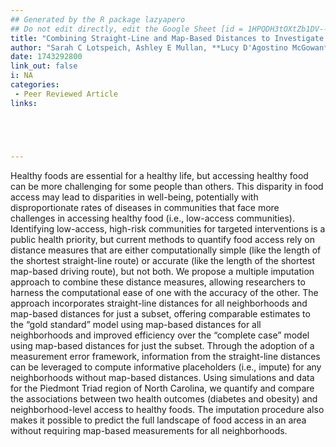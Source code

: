 ```yaml
---
## Generated by the R package lazyapero
## Do not edit directly, edit the Google Sheet [id = 1HPQDH3tOXtZb1DV--8wR9CKAzUz5aywWc2vM3OQ5SrU]
title: "Combining Straight-Line and Map-Based Distances to Investigate the Connection Between Proximity to Healthy Foods and Disease"
author: "Sarah C Lotspeich, Ashley E Mullan, **Lucy D'Agostino McGowan**, Staci A Hepler"
date: 1743292800
link_out: false
i: NA
categories:
 - Peer Reviewed Article
links:





---
```


Healthy foods are essential for a healthy life, but accessing healthy food can be more challenging for some people than others. This disparity in food access may lead to disparities in well-being, potentially with disproportionate rates of diseases in communities that face more challenges in accessing healthy food (i.e., low-access communities). Identifying low-access, high-risk communities for targeted interventions is a public health priority, but current methods to quantify food access rely on distance measures that are either computationally simple (like the length of the shortest straight-line route) or accurate (like the length of the shortest map-based driving route), but not both. We propose a multiple imputation approach to combine these distance measures, allowing researchers to harness the computational ease of one with the accuracy of the other. The approach incorporates straight-line distances for all neighborhoods and map-based distances for just a subset, offering comparable estimates to the “gold standard” model using map-based distances for all neighborhoods and improved efficiency over the “complete case” model using map-based distances for just the subset. Through the adoption of a measurement error framework, information from the straight-line distances can be leveraged to compute informative placeholders (i.e., impute) for any neighborhoods without map-based distances. Using simulations and data for the Piedmont Triad region of North Carolina, we quantify and compare the associations between two health outcomes (diabetes and obesity) and neighborhood-level access to healthy foods. The imputation procedure also makes it possible to predict the full landscape of food access in an area without requiring map-based measurements for all neighborhoods.

